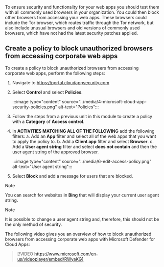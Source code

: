 To ensure security and functionality for your web apps you should test them with all commonly used browsers in your organization. You could then block other browsers from accessing your web apps. These browsers could include the Tor browser, which routes traffic through the Tor network, but also include unusual browsers and old versions of commonly used browsers, which have not had the latest security patches applied.

## Create a policy to block unauthorized browsers from accessing corporate web apps

To create a policy to block unauthorized browsers from accessing corporate web apps, perform the following steps:

1. Navigate to <https://portal.cloudappsecurity.com>.
2. Select **Control** and select **Policies**.

    :::image type="content" source="../media/4-microsoft-cloud-app-security-policies.png" alt-text="Policies":::

3. Follow the steps from a previous unit in this module to create a policy with a **Category** of **Access control**.
4. In **ACTIVITIES MATCHING ALL OF THE FOLLOWING** add the following filters:
    a.  Add an **App** filter and select all of the web apps that you want to apply the policy to.
    b.  Add a **Client app** filter and select **Browser**.
    c.  Add a **User agent string** filter and select **does not contain** and then the user agent string of the approved browser.

    :::image type="content" source="../media/6-edit-access-policy.png" alt-text="User agent string":::

5. Select **Block** and add a message for users that are blocked.

> [!NOTE]
> You can search for websites in **Bing** that will display your current user agent string.

> [!NOTE]
> It is possible to change a user agent string and, therefore, this should not be the only method of security.

The following video gives you an overview of how to block unauthorized browsers from accessing corporate web apps with Microsoft Defender for Cloud Apps:

> [!VIDEO https://www.microsoft.com/en-us/videoplayer/embed/RWyaKG]
